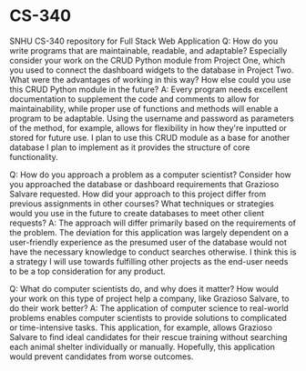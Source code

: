 # CS-340
SNHU CS-340 repository for Full Stack Web Application
Q: How do you write programs that are maintainable, readable, and adaptable? Especially consider your work on the CRUD Python module from Project One, which you used to connect the dashboard widgets to the database in Project Two. What were the advantages of working in this way? How else could you use this CRUD Python module in the future?
A: Every program needs excellent documentation to supplement the code and comments to allow for maintainability, while proper use of functions and methods will enable a program to be adaptable. Using the username and password as parameters of the method, for example, allows for flexibility in how they're inputted or stored for future use. I plan to use this CRUD module as a base for another database I plan to implement as it provides the structure of core functionality. 

Q: How do you approach a problem as a computer scientist? Consider how you approached the database or dashboard requirements that Grazioso Salvare requested. How did your approach to this project differ from previous assignments in other courses? What techniques or strategies would you use in the future to create databases to meet other client requests?
A: The approach will differ primarily based on the requirements of the problem. The deviation for this application was largely dependent on a user-friendly experience as the presumed user of the database would not have the necessary knowledge to conduct searches otherwise. I think this is a strategy I will use towards fulfilling other projects as the end-user needs to be a top consideration for any product.

Q: What do computer scientists do, and why does it matter? How would your work on this type of project help a company, like Grazioso Salvare, to do their work better?
A: The application of computer science to real-world problems enables computer scientists to provide solutions to complicated or time-intensive tasks. This application, for example, allows Grazioso Salvare to find ideal candidates for their rescue training without searching each animal shelter individually or manually. Hopefully, this application would prevent candidates from worse outcomes. 

